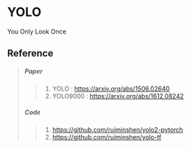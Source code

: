 # YOLO
You Only Look Once

Reference
---------
> ##### Paper
>> 1. YOLO : https://arxiv.org/abs/1506.02640
>> 2. YOLO9000 : https://arxiv.org/abs/1612.08242
> ##### Code
>> 1. https://github.com/ruiminshen/yolo2-pytorch
>> 2. https://github.com/ruiminshen/yolo-tf

